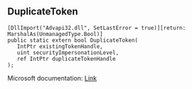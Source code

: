 ## DuplicateToken

```
[DllImport("Advapi32.dll", SetLastError = true)][return: MarshalAs(UnmanagedType.Bool)]
public static extern bool DuplicateToken(
   IntPtr existingTokenHandle,
   uint securityImpersonationLevel,
   ref IntPtr duplicateTokenHandle
);
```

Microsoft documentation: [Link](https://docs.microsoft.com/en-us/windows/win32/api/securitybaseapi/nf-securitybaseapi-duplicatetoken)
